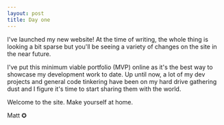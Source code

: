 ```yaml
---
layout: post
title: Day one
---
```


I've launched my new website! At the time of writing, the whole thing is looking a bit sparse but you'll be seeing a variety of changes on the site in the near future.

I've put this minimum viable portfolio (MVP) online as it's the best way to showcase my development work to date. Up until now, a lot of my dev projects and general code tinkering have been on my hard drive gathering dust and I figure it's time to start sharing them with the world.

Welcome to the site. Make yourself at home.

Matt ✪
